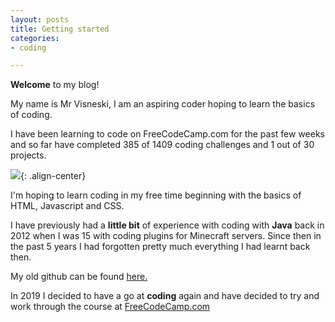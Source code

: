 ```yaml
---
layout: posts
title: Getting started
categories:
- coding

---
```

**Welcome** to my blog!

My name is Mr Visneski, I am an aspiring coder hoping to learn the basics of coding.

I have been learning to code on FreeCodeCamp.com for the past few weeks and so far have completed 385 of 1409 coding challenges and 1 out of 30 projects.

![](/blog/assets/images/post-1-freecodecampimg.png){: .align-center}

I'm hoping to learn coding in my free time beginning with the basics of HTML, Javascript and CSS.

I have previously had a **little bit** of experience with coding with **Java** back in 2012 when I was 15 with coding plugins for Minecraft servers. Since then in the past 5 years I had forgotten pretty much everything I had learnt back then. 

My old github can be found [here.](www.github.com/McLuke300/)

In 2019 I decided to have a go at **coding** again and have decided to try and work through the course at [FreeCodeCamp.com](https://freecodecamp.org)